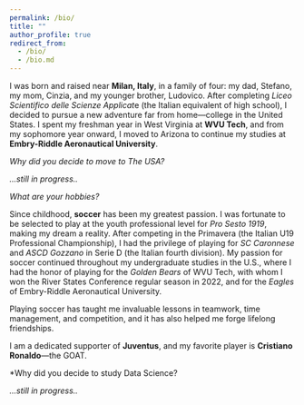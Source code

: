 ```yaml
---
permalink: /bio/
title: ""
author_profile: true
redirect_from: 
  - /bio/
  - /bio.md
---
```


I was born and raised near **Milan, Italy**, in a family of four: my dad, Stefano, my mom, Cinzia, and my younger brother, Ludovico. After completing *Liceo Scientifico delle Scienze Applicat*e (the Italian equivalent of high school), I decided to pursue a new adventure far from home—college in the United States. I spent my freshman year in West Virginia at **WVU Tech**, and from my sophomore year onward, I moved to Arizona to continue my studies at **Embry-Riddle Aeronautical University**.

*Why did you decide to move to The USA?*

*...still in progress..*

*What are your hobbies?*

Since childhood, **soccer** has been my greatest passion. I was fortunate to be selected to play at the youth professional level for *Pro Sesto 1919*, making my dream a reality. After competing in the Primavera (the Italian U19 Professional Championship), I had the privilege of playing for *SC Caronnese* and *ASCD Gozzano* in Serie D (the Italian fourth division). My passion for soccer continued throughout my undergraduate studies in the U.S., where I had the honor of playing for the *Golden Bears* of WVU Tech, with whom I won the River States Conference regular season in 2022, and for the *Eagles* of Embry-Riddle Aeronautical University.

Playing soccer has taught me invaluable lessons in teamwork, time management, and competition, and it has also helped me forge lifelong friendships.

I am a dedicated supporter of **Juventus**, and my favorite player is **Cristiano Ronaldo**—the GOAT.

*Why did you decide to study Data Science?

*...still in progress..*
